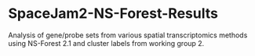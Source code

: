 # SpaceJam2-NS-Forest-Results

Analysis of gene/probe sets from various spatial transcriptomics methods using NS-Forest 2.1 and cluster labels from working group 2.  
